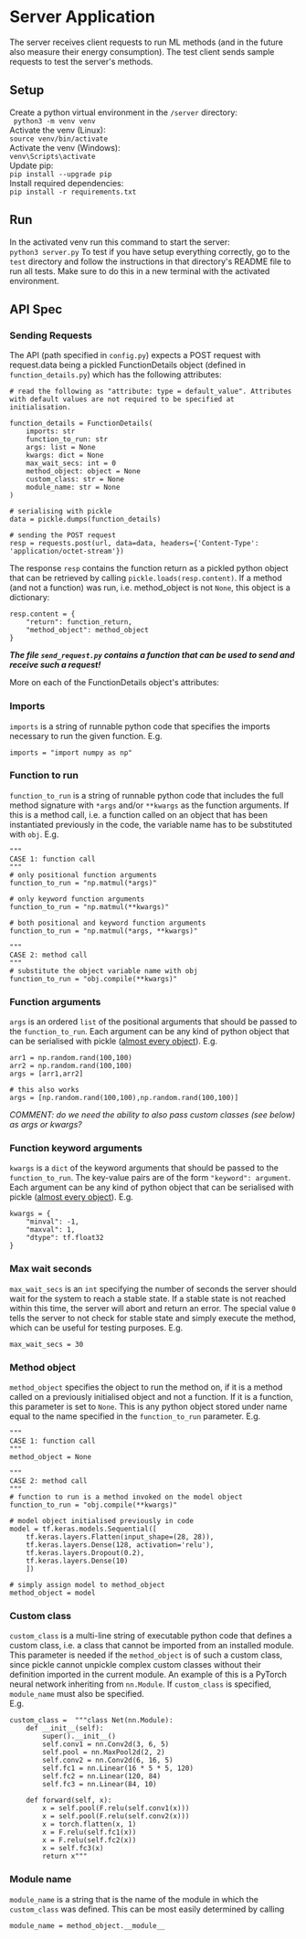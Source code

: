 # Server Application
The server receives client requests to run ML methods (and in the future also measure their energy consumption).
The test client sends sample requests to test the server's methods.

## Setup
Create a python virtual environment in the `/server` directory:  
``` python3 -m venv venv```   
Activate the venv (Linux):  
```source venv/bin/activate```  
Activate the venv (Windows):  
```venv\Scripts\activate```  
Update pip:  
```pip install --upgrade pip```    
Install required dependencies:  
```pip install -r requirements.txt```

## Run  
In the activated venv run this command to start the server:  
```python3 server.py```
To test if you have setup everything correctly, go to the `test` directory and follow the instructions in that directory's README file to run all tests. Make sure to do this in a new terminal with the activated environment. 

## API Spec
### Sending Requests
The API (path specified in `config.py`) expects a POST request with request.data being a pickled FunctionDetails object (defined in `function_details.py`) which has the following attributes:
```
# read the following as "attribute: type = default_value". Attributes with default values are not required to be specified at initialisation.

function_details = FunctionDetails(
    imports: str
    function_to_run: str
    args: list = None
    kwargs: dict = None
    max_wait_secs: int = 0
    method_object: object = None
    custom_class: str = None
    module_name: str = None
)

# serialising with pickle
data = pickle.dumps(function_details)

# sending the POST request
resp = requests.post(url, data=data, headers={'Content-Type': 'application/octet-stream'})
```

The response `resp` contains the function return as a pickled python object that can be retrieved by calling `pickle.loads(resp.content)`. If a method (and not a function) was run, i.e. method_object is not `None`, this object is a dictionary:  
```
resp.content = {
    "return": function_return,
    "method_object": method_object
}
```
***The file `send_request.py` contains a function that can be used to send and receive such a request!***  

More on each of the FunctionDetails object's attributes:

### Imports
`imports` is a string of runnable python code that specifies the imports necessary to run the given function. E.g.  
```
imports = "import numpy as np"
```

### Function to run
`function_to_run` is a string of runnable python code that includes the full method signature with `*args` and/or `**kwargs` as the function arguments. If this is a method call, i.e. a function called on an object that has been instantiated previously in the code, the variable name has to be substituted with `obj`. E.g.  
```
"""
CASE 1: function call
"""
# only positional function arguments
function_to_run = "np.matmul(*args)"

# only keyword function arguments
function_to_run = "np.matmul(**kwargs)"

# both positional and keyword function arguments
function_to_run = "np.matmul(*args, **kwargs)"

"""
CASE 2: method call
"""
# substitute the object variable name with obj
function_to_run = "obj.compile(**kwargs)"
```

### Function arguments
`args` is an ordered `list` of the positional arguments that should be passed to the `function_to_run`. Each argument can be any kind of python object that can be serialised with pickle ([almost every object](https://machinelearningmastery.com/a-gentle-introduction-to-serialization-for-python/)). E.g.  
```
arr1 = np.random.rand(100,100)
arr2 = np.random.rand(100,100)
args = [arr1,arr2]

# this also works
args = [np.random.rand(100,100),np.random.rand(100,100)]
```
*COMMENT: do we need the ability to also pass custom classes (see below) as args or kwargs?* 
### Function keyword arguments
`kwargs` is a `dict` of the keyword arguments that should be passed to the `function_to_run`. The key-value pairs are of the form `"keyword": argument`. Each argument can be any kind of python object that can be serialised with pickle ([almost every object](https://machinelearningmastery.com/a-gentle-introduction-to-serialization-for-python/)). E.g.  
```
kwargs = {
    "minval": -1,
    "maxval": 1,
    "dtype": tf.float32
}
```

### Max wait seconds
`max_wait_secs` is an `int` specifying the number of seconds the server should wait for the system to reach a stable state. If a stable state is not reached within this time, the server will abort and return an error. The special value `0` tells the server to not check for stable state and simply execute the method, which can be useful for testing purposes. E.g.  
```
max_wait_secs = 30
```

### Method object
`method_object` specifies the object to run the method on, if it is a method called on a previously initialised object and not a function. If it is a function, this parameter is set to `None`. This is any python object stored under name equal to the name specified in the `function_to_run` parameter. E.g.  
```
"""
CASE 1: function call
"""
method_object = None

"""
CASE 2: method call
"""
# function to run is a method invoked on the model object
function_to_run = "obj.compile(**kwargs)"

# model object initialised previously in code
model = tf.keras.models.Sequential([
    tf.keras.layers.Flatten(input_shape=(28, 28)),
    tf.keras.layers.Dense(128, activation='relu'),
    tf.keras.layers.Dropout(0.2),
    tf.keras.layers.Dense(10)
    ])

# simply assign model to method_object
method_object = model
```

### Custom class
`custom_class` is a multi-line string of executable python code that defines a custom class, i.e. a class that cannot be imported from an installed module. This parameter is needed if the `method_object` is of such a custom class, since pickle cannot unpickle complex custom classes without their definition imported in the current module. An example of this is a PyTorch neural network inheriting from `nn.Module`. If `custom_class` is specified, `module_name` must also be specified.  
E.g.
```   
custom_class =  """class Net(nn.Module):
    def __init__(self):
        super().__init__()
        self.conv1 = nn.Conv2d(3, 6, 5)
        self.pool = nn.MaxPool2d(2, 2)
        self.conv2 = nn.Conv2d(6, 16, 5)
        self.fc1 = nn.Linear(16 * 5 * 5, 120)
        self.fc2 = nn.Linear(120, 84)
        self.fc3 = nn.Linear(84, 10)

    def forward(self, x):
        x = self.pool(F.relu(self.conv1(x)))
        x = self.pool(F.relu(self.conv2(x)))
        x = torch.flatten(x, 1)
        x = F.relu(self.fc1(x))
        x = F.relu(self.fc2(x))
        x = self.fc3(x)
        return x"""
```   

### Module name
`module_name` is a string that is the name of the module in which the `custom_class` was defined. This can be most easily determined by calling  
```  
module_name = method_object.__module__
```